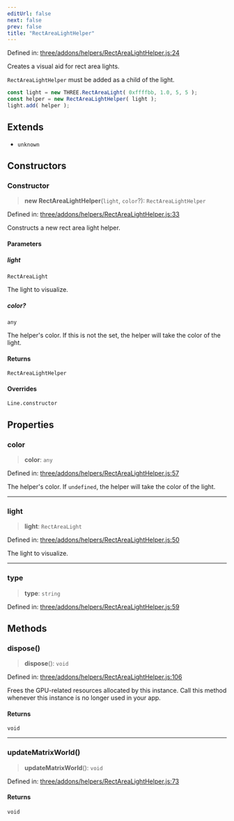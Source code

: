 ```yaml
---
editUrl: false
next: false
prev: false
title: "RectAreaLightHelper"
---
```


Defined in: [three/addons/helpers/RectAreaLightHelper.js:24](https://github.com/DefinitelyMaybe/three-i18n/blob/fa57b79433d1c349ffb23a78727299c8d4190136/three/addons/helpers/RectAreaLightHelper.js#L24)

Creates a visual aid for rect area lights.

`RectAreaLightHelper` must be added as a child of the light.

```js
const light = new THREE.RectAreaLight( 0xffffbb, 1.0, 5, 5 );
const helper = new RectAreaLightHelper( light );
light.add( helper );
```

## Extends

- `unknown`

## Constructors

### Constructor

> **new RectAreaLightHelper**(`light`, `color`?): `RectAreaLightHelper`

Defined in: [three/addons/helpers/RectAreaLightHelper.js:33](https://github.com/DefinitelyMaybe/three-i18n/blob/fa57b79433d1c349ffb23a78727299c8d4190136/three/addons/helpers/RectAreaLightHelper.js#L33)

Constructs a new rect area light helper.

#### Parameters

##### light

`RectAreaLight`

The light to visualize.

##### color?

`any`

The helper's color.
If this is not the set, the helper will take the color of the light.

#### Returns

`RectAreaLightHelper`

#### Overrides

`Line.constructor`

## Properties

### color

> **color**: `any`

Defined in: [three/addons/helpers/RectAreaLightHelper.js:57](https://github.com/DefinitelyMaybe/three-i18n/blob/fa57b79433d1c349ffb23a78727299c8d4190136/three/addons/helpers/RectAreaLightHelper.js#L57)

The helper's color. If `undefined`, the helper will take the color of the light.

***

### light

> **light**: `RectAreaLight`

Defined in: [three/addons/helpers/RectAreaLightHelper.js:50](https://github.com/DefinitelyMaybe/three-i18n/blob/fa57b79433d1c349ffb23a78727299c8d4190136/three/addons/helpers/RectAreaLightHelper.js#L50)

The light to visualize.

***

### type

> **type**: `string`

Defined in: [three/addons/helpers/RectAreaLightHelper.js:59](https://github.com/DefinitelyMaybe/three-i18n/blob/fa57b79433d1c349ffb23a78727299c8d4190136/three/addons/helpers/RectAreaLightHelper.js#L59)

## Methods

### dispose()

> **dispose**(): `void`

Defined in: [three/addons/helpers/RectAreaLightHelper.js:106](https://github.com/DefinitelyMaybe/three-i18n/blob/fa57b79433d1c349ffb23a78727299c8d4190136/three/addons/helpers/RectAreaLightHelper.js#L106)

Frees the GPU-related resources allocated by this instance. Call this
method whenever this instance is no longer used in your app.

#### Returns

`void`

***

### updateMatrixWorld()

> **updateMatrixWorld**(): `void`

Defined in: [three/addons/helpers/RectAreaLightHelper.js:73](https://github.com/DefinitelyMaybe/three-i18n/blob/fa57b79433d1c349ffb23a78727299c8d4190136/three/addons/helpers/RectAreaLightHelper.js#L73)

#### Returns

`void`

